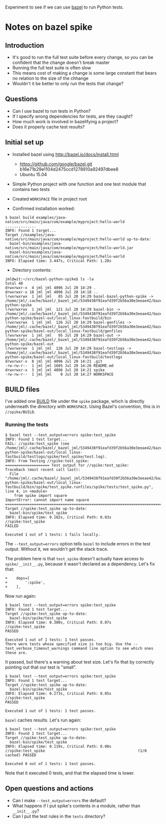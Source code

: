 
Experiment to see if we can use [bazel](https://bazel.io) to run Python tests.

# Notes on bazel spike

## Introduction

* It's good to run the full test suite before every change, so you can be
  confident that the change doesn't break master
* Running the full test suite is often slow
* This means cost of making a change is some large constant that bears no
  relation to the size of the chhange
* Wouldn't it be better to only run the tests that change?

## Questions

* Can I use bazel to run tests in Python?
* If I specify wrong dependencies for tests, are they caught?
* How much work is involved in bazelifying a project?
* Does it properly cache test results?

## Initial set up

* Installed bazel using http://bazel.io/docs/install.html
  * https://github.com/google/bazel.git b16e71b29e1104d2475ccd1278910a92497dbee8
  * Ubuntu 15.04

* Simple Python project with one function and one test module that contains
  two tests

* Created `WORKSPACE` file in project root

* Confirmed installation worked:
```
$ bazel build examples/java-native/src/main/java/com/example/myproject:hello-world
..............
INFO: Found 1 target...
Target //examples/java-native/src/main/java/com/example/myproject:hello-world up-to-date:
  bazel-bin/examples/java-native/src/main/java/com/example/myproject/hello-world.jar
  bazel-bin/examples/java-native/src/main/java/com/example/myproject/hello-world
INFO: Elapsed time: 3.447s, Critical Path: 1.20s
```

* Directory contents:

```
jml@wit:~/src/bazel-python-spike$ ls -la
total 40
drwxrwxr-x  4 jml jml 4096 Jul 20 14:29 .
drwxrwxr-x 18 jml jml 4096 Jul 20 14:18 ..
lrwxrwxrwx  1 jml jml   85 Jul 20 14:29 bazel-bazel-python-spike -> /home/jml/.cache/bazel/_bazel_jml/5349438f91eafd39f2b56a30e3eeae42/bazel-python-spike
lrwxrwxrwx  1 jml jml  121 Jul 20 14:29 bazel-bin -> /home/jml/.cache/bazel/_bazel_jml/5349438f91eafd39f2b56a30e3eeae42/bazel-python-spike/bazel-out/local_linux-fastbuild/bin
lrwxrwxrwx  1 jml jml  126 Jul 20 14:29 bazel-genfiles -> /home/jml/.cache/bazel/_bazel_jml/5349438f91eafd39f2b56a30e3eeae42/bazel-python-spike/bazel-out/local_linux-fastbuild/genfiles
lrwxrwxrwx  1 jml jml   95 Jul 20 14:29 bazel-out -> /home/jml/.cache/bazel/_bazel_jml/5349438f91eafd39f2b56a30e3eeae42/bazel-python-spike/bazel-out
lrwxrwxrwx  1 jml jml  126 Jul 20 14:29 bazel-testlogs -> /home/jml/.cache/bazel/_bazel_jml/5349438f91eafd39f2b56a30e3eeae42/bazel-python-spike/bazel-out/local_linux-fastbuild/testlogs
drwxrwxr-x  8 jml jml 4096 Jul 20 14:21 .git
-rw-rw-r--  1 jml jml 1605 Jul 20 14:26 README.md
drwxrwxr-x  3 jml jml 4096 Jul 20 14:21 spike
-rw-rw-r--  1 jml jml    0 Jul 20 14:27 WORKSPACE
```

## BUILD files

I've added one [BUILD](spike/BUILD) file under the `spike` package, which is directly
underneath the directory with `WORKSPACE`. Using Bazel's convention, this is
in `//spike/BUILD`.

### Running the tests

```
$ bazel test --test_output=errors spike:test_spike
INFO: Found 1 test target...
FAIL: //spike:test_spike (see /home/jml/.cache/bazel/_bazel_jml/5349438f91eafd39f2b56a30e3eeae42/bazel-python-spike/bazel-out/local_linux-fastbuild/testlogs/spike/test_spike/test.log).
INFO: From Testing //spike:test_spike:
==================== Test output for //spike:test_spike:
Traceback (most recent call last):
  File "/home/jml/.cache/bazel/_bazel_jml/5349438f91eafd39f2b56a30e3eeae42/bazel-python-spike/bazel-out/local_linux-fastbuild/bin/spike/test_spike.runfiles/spike/tests/test_spike.py", line 4, in <module>
    from spike import square
ImportError: cannot import name square
================================================================================
Target //spike:test_spike up-to-date:
  bazel-bin/spike/test_spike
INFO: Elapsed time: 0.182s, Critical Path: 0.03s
//spike:test_spike                                                       FAILED

Executed 1 out of 1 tests: 1 fails locally.
```

The `--test_output=errors` option tells `bazel` to include errors in the test
output. Without it, we wouldn't get the stack trace.

The problem here is that `test_spike` doesn't actually have access to
`spike/__init__.py`, because it wasn't declared as a dependency. Let's fix
that:

```
+    deps=[
+        ':spike',
+    ],
```

Now run again:

```
$ bazel test --test_output=errors spike:test_spike
INFO: Found 1 test target...
Target //spike:test_spike up-to-date:
  bazel-bin/spike/test_spike
INFO: Elapsed time: 0.300s, Critical Path: 0.07s
//spike:test_spike                                                       PASSED

Executed 1 out of 1 tests: 1 test passes.
There were tests whose specified size is too big. Use the --test_verbose_timeout_warnings command line option to see which ones these are.
```

It passed, but there's a warning about test size. Let's fix that by correctly
pointing out that our test is "small".

```
$ bazel test --test_output=errors spike:test_spike
INFO: Found 1 test target...
Target //spike:test_spike up-to-date:
  bazel-bin/spike/test_spike
INFO: Elapsed time: 0.273s, Critical Path: 0.05s
//spike:test_spike                                                       PASSED

Executed 1 out of 1 tests: 1 test passes.
```

`bazel` caches results. Let's run again:

```
$ bazel test --test_output=errors spike:test_spike
INFO: Found 1 test target...
Target //spike:test_spike up-to-date:
  bazel-bin/spike/test_spike
INFO: Elapsed time: 0.119s, Critical Path: 0.00s
//spike:test_spike                                          (1/0 cached) PASSED

Executed 0 out of 1 tests: 1 test passes.
```

Note that it executed 0 tests, and that the elapsed time is lower.

## Open questions and actions

* Can I make `--test_output=errors` the default?
* What happens if I put spike's contents in a module, rather than
  `__init__.py`?
* Can I put the test rules in the `tests` directory?
